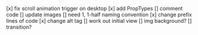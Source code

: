 [x] fix scroll animation trigger on desktop
[x] add PropTypes
[] comment code
[] update images
  [] need 1, 1-half naming convention
    [x] change prefix lines of code
  [x] change alt tag
[] work out initial view
  [] img background?
  [] transition?
